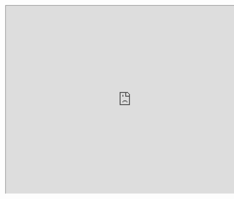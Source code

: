 <iframe src="https://github.com/TessaAyv79/CSCN8010/blob/main/LAB6.html" width="800" height="600"></iframe>

